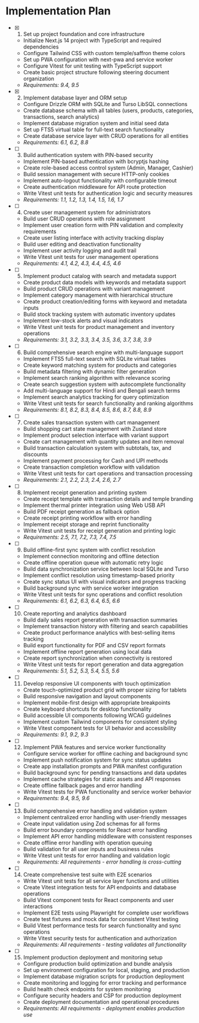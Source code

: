 # Implementation Plan

- [x] 1. Set up project foundation and core infrastructure

  - Initialize Next.js 14 project with TypeScript and required dependencies
  - Configure Tailwind CSS with custom temple/saffron theme colors
  - Set up PWA configuration with next-pwa and service worker
  - Configure Vitest for unit testing with TypeScript support
  - Create basic project structure following steering document organization
  - _Requirements: 9.4, 9.5_

- [x] 2. Implement database layer and ORM setup

  - Configure Drizzle ORM with SQLite and Turso LibSQL connections
  - Create database schema with all tables (users, products, categories, transactions, search analytics)
  - Implement database migration system and initial seed data
  - Set up FTS5 virtual table for full-text search functionality
  - Create database service layer with CRUD operations for all entities
  - _Requirements: 6.1, 6.2, 8.8_

- [ ] 3. Build authentication system with PIN-based security

  - Implement PIN-based authentication with bcryptjs hashing
  - Create role-based access control system (Admin, Manager, Cashier)
  - Build session management with secure HTTP-only cookies
  - Implement auto-logout functionality with configurable timeout
  - Create authentication middleware for API route protection
  - Write Vitest unit tests for authentication logic and security measures
  - _Requirements: 1.1, 1.2, 1.3, 1.4, 1.5, 1.6, 1.7_

- [ ] 4. Create user management system for administrators

  - Build user CRUD operations with role assignment
  - Implement user creation form with PIN validation and complexity requirements
  - Create user listing interface with activity tracking display
  - Build user editing and deactivation functionality
  - Implement user activity logging and audit trail
  - Write Vitest unit tests for user management operations
  - _Requirements: 4.1, 4.2, 4.3, 4.4, 4.5, 4.6_

- [ ] 5. Implement product catalog with search and metadata support

  - Create product data models with keywords and metadata support
  - Build product CRUD operations with variant management
  - Implement category management with hierarchical structure
  - Create product creation/editing forms with keyword and metadata inputs
  - Build stock tracking system with automatic inventory updates
  - Implement low-stock alerts and visual indicators
  - Write Vitest unit tests for product management and inventory operations
  - _Requirements: 3.1, 3.2, 3.3, 3.4, 3.5, 3.6, 3.7, 3.8, 3.9_

- [ ] 6. Build comprehensive search engine with multi-language support

  - Implement FTS5 full-text search with SQLite virtual tables
  - Create keyword matching system for products and categories
  - Build metadata filtering with dynamic filter generation
  - Implement search ranking algorithm with relevance scoring
  - Create search suggestion system with autocomplete functionality
  - Add multi-language support for Hindi and Bengali search terms
  - Implement search analytics tracking for query optimization
  - Write Vitest unit tests for search functionality and ranking algorithms
  - _Requirements: 8.1, 8.2, 8.3, 8.4, 8.5, 8.6, 8.7, 8.8, 8.9_

- [ ] 7. Create sales transaction system with cart management

  - Build shopping cart state management with Zustand store
  - Implement product selection interface with variant support
  - Create cart management with quantity updates and item removal
  - Build transaction calculation system with subtotals, tax, and discounts
  - Implement payment processing for Cash and UPI methods
  - Create transaction completion workflow with validation
  - Write Vitest unit tests for cart operations and transaction processing
  - _Requirements: 2.1, 2.2, 2.3, 2.4, 2.6, 2.7_

- [ ] 8. Implement receipt generation and printing system

  - Create receipt template with transaction details and temple branding
  - Implement thermal printer integration using Web USB API
  - Build PDF receipt generation as fallback option
  - Create receipt printing workflow with error handling
  - Implement receipt storage and reprint functionality
  - Write Vitest unit tests for receipt generation and printing logic
  - _Requirements: 2.5, 7.1, 7.2, 7.3, 7.4, 7.5_

- [ ] 9. Build offline-first sync system with conflict resolution

  - Implement connection monitoring and offline detection
  - Create offline operation queue with automatic retry logic
  - Build data synchronization service between local SQLite and Turso
  - Implement conflict resolution using timestamp-based priority
  - Create sync status UI with visual indicators and progress tracking
  - Build background sync with service worker integration
  - Write Vitest unit tests for sync operations and conflict resolution
  - _Requirements: 6.1, 6.2, 6.3, 6.4, 6.5, 6.6_

- [ ] 10. Create reporting and analytics dashboard

  - Build daily sales report generation with transaction summaries
  - Implement transaction history with filtering and search capabilities
  - Create product performance analytics with best-selling items tracking
  - Build export functionality for PDF and CSV report formats
  - Implement offline report generation using local data
  - Create report synchronization when connectivity is restored
  - Write Vitest unit tests for report generation and data aggregation
  - _Requirements: 5.1, 5.2, 5.3, 5.4, 5.5, 5.6_

- [ ] 11. Develop responsive UI components with touch optimization

  - Create touch-optimized product grid with proper sizing for tablets
  - Build responsive navigation and layout components
  - Implement mobile-first design with appropriate breakpoints
  - Create keyboard shortcuts for desktop functionality
  - Build accessible UI components following WCAG guidelines
  - Implement custom Tailwind components for consistent styling
  - Write Vitest component tests for UI behavior and accessibility
  - _Requirements: 9.1, 9.2, 9.3_

- [ ] 12. Implement PWA features and service worker functionality

  - Configure service worker for offline caching and background sync
  - Implement push notification system for sync status updates
  - Create app installation prompts and PWA manifest configuration
  - Build background sync for pending transactions and data updates
  - Implement cache strategies for static assets and API responses
  - Create offline fallback pages and error handling
  - Write Vitest tests for PWA functionality and service worker behavior
  - _Requirements: 9.4, 9.5, 9.6_

- [ ] 13. Build comprehensive error handling and validation system

  - Implement centralized error handling with user-friendly messages
  - Create input validation using Zod schemas for all forms
  - Build error boundary components for React error handling
  - Implement API error handling middleware with consistent responses
  - Create offline error handling with operation queuing
  - Build validation for all user inputs and business rules
  - Write Vitest unit tests for error handling and validation logic
  - _Requirements: All requirements - error handling is cross-cutting_

- [ ] 14. Create comprehensive test suite with E2E scenarios

  - Write Vitest unit tests for all service layer functions and utilities
  - Create Vitest integration tests for API endpoints and database operations
  - Build Vitest component tests for React components and user interactions
  - Implement E2E tests using Playwright for complete user workflows
  - Create test fixtures and mock data for consistent Vitest testing
  - Build Vitest performance tests for search functionality and sync operations
  - Write Vitest security tests for authentication and authorization
  - _Requirements: All requirements - testing validates all functionality_

- [ ] 15. Implement production deployment and monitoring setup
  - Configure production build optimization and bundle analysis
  - Set up environment configuration for local, staging, and production
  - Implement database migration scripts for production deployment
  - Create monitoring and logging for error tracking and performance
  - Build health check endpoints for system monitoring
  - Configure security headers and CSP for production deployment
  - Create deployment documentation and operational procedures
  - _Requirements: All requirements - deployment enables production use_
